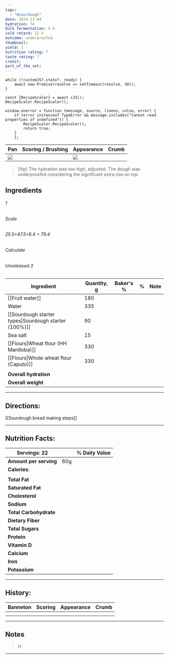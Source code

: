 ```yaml
---
tags:
  - "#sourdough"
date: 2024-11-04
hydration: 74
bulk fermentation: 4 h
cold retard: 12 h
outcome: underproofed
thumbnail: 
yield: 1
nutrition rating: 7
taste rating: 7
credit: 
part_of_the_set:
---
```

```dataviewjs
while (!customJS?.state?._ready) { 
	await new Promise(resolve => setTimeout(resolve, 50)); 
} 

const {RecipeScaler} = await cJS();
RecipeScaler.RecipeScaler();

window.onerror = function (message, source, lineno, colno, error) {
	if (error instanceof TypeError && message.includes("Cannot read properties of undefined")) {
		RecipeScaler.RecipeScaler();
		return true;
	}
    };
```

| Pan                                                                                                                                                                                                                                  | Scoring / Brushing | Appearance                                                                                                                                                                                                                           | Crumb |
| ------------------------------------------------------------------------------------------------------------------------------------------------------------------------------------------------------------------------------------ | ------------------ | ------------------------------------------------------------------------------------------------------------------------------------------------------------------------------------------------------------------------------------ | ----- |
| ![](https://lh3.googleusercontent.com/pw/AP1GczPlcyC8MQrnZfFNDN3lMqSeyCRMLGgNDZfnp-_DNejft1YfCbC7P7rqATgIMle2KPqc6lcaWhuhFOLwFqooQi3JFKVvnBHsrPtSeJecglmxhl23up34bEjADhzm1pY035Ki54X4F98Sz4leku-iYdMU=w1280-h960-s-no-gm?authuser=0) | ![]()              | ![](https://lh3.googleusercontent.com/pw/AP1GczMfUvr1hLYV--lIzkHi10Z85ibfbVaEkI0w7OWYMDdUeQMHRscUan_7GjsyI70Pb0aOWlSSj2ORjSDB9lJRq692eBKPGZaKMloQ5wA7VzdJ6ASKVppNIDbFl7BZD36WZOP6P5LeSxV4nHP9ri1J5jNd=w1280-h960-s-no-gm?authuser=0) | ![]() |

> [!tip] The hydration was too high, adjusted. The dough was underproofed considering the significant extra rise on top.
## Ingredients

###### 1
###### Scale
###### 25.5+47.5+6.4 = 79.4
###### Calculate
###### Unreleased 3

| Ingredient                                            | Quantity, g | Baker's % | %   | Note |
| ----------------------------------------------------- | ----------- | --------- | --- | ---- |
| [[Fruit water]]                                       | 180         |           |     |      |
| Water                                                 | 335         |           |     |      |
| [[Sourdough starter types\|Sourdough starter (100%)]] | 90          |           |     |      |
| Sea salt                                              | 15          |           |     |      |
| [[Flours\|Wheat flour (HH Manitoba)]]                 | 330         |           |     |      |
| [[Flours\|Whole wheat flour (Caputo)]]                | 330         |           |     |      |
|                                                       |             |           |     |      |
| **Overall hydration**                                 |             |           |     |      |
| **Overall weight**                                    |             |           |     |      |





---
## Directions:


[[Sourdough bread making steps]]



---
## Nutrition Facts:

| **Servings:** 22       |       | % Daily Value |
| ---------------------- | ----- | ------------- |
| **Amount per serving** | 60g   |               |
| **Calories**:          |       |               |
|                        |       |               |
| **Total Fat**          |       |               |
| **Saturated Fat**      |       |               |
| **Cholesterol**        |       |               |
| **Sodium**             |       |               |
| **Total Carbohydrate** |       |               |
| **Dietary Fiber**      |       |               |
| **Total Sugars**       |       |               |
| **Protein**            |       |               |
| **Vitamin D**          |       |               |
| **Calcium**            |       |               |
| **Iron**               |       |               |
| **Potassium**          |       |               |

---
## History:

| Banneton | Scoring | Appearance | Crumb |
| -------- | ------- | ---------- | ----- |
|          |         |            |       |
|          |         |            |       |

---
## Notes

> H

---



